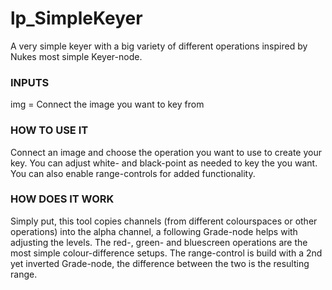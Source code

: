 # lp_SimpleKeyer

A very simple keyer with a big variety of different operations inspired by Nukes most simple Keyer-node.

### INPUTS

img = Connect the image you want to key from

### HOW TO USE IT

Connect an image and choose the operation you want to use to create your key. You can adjust white- and black-point as needed to key the you want. You can also enable range-controls for added functionality.

### HOW DOES IT WORK

Simply put, this tool copies channels (from different colourspaces or other operations) into the alpha channel, a following Grade-node helps with adjusting the levels. The red-, green- and bluescreen operations are the most simple colour-difference setups.
The range-control is build with a 2nd yet inverted Grade-node, the difference between the two is the resulting range.
